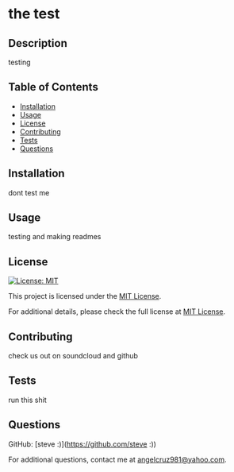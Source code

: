 
# the test

## Description

testing

## Table of Contents

- [Installation](#installation)
- [Usage](#usage)
- [License](#license)
- [Contributing](#contributing)
- [Tests](#tests)
- [Questions](#questions)

## Installation

dont test me

## Usage

testing and making readmes

## License

[![License: MIT](https://img.shields.io/badge/License-MIT-yellow.svg)](https://opensource.org/licenses/MIT)

This project is licensed under the [MIT License](https://opensource.org/licenses/MIT).

For additional details, please check the full license at [MIT License](https://opensource.org/licenses/MIT).

## Contributing

check us out on soundcloud and github

## Tests

run this shit

## Questions

GitHub: [steve :)](https://github.com/steve :))

For additional questions, contact me at angelcruz981@yahoo.com.
